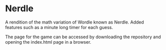 # Nerdle

A rendition of the math variation of Wordle known as Nerdle. Added features such as a minute long timer for each guess.

The page for the game can be accessed by downloading the repository and opening the index.html page in a browser.
